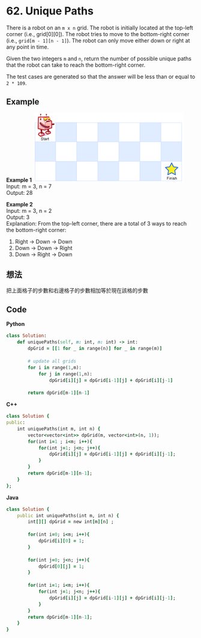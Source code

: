 # 62. Unique Paths
There is a robot on an `m x n` grid. The robot is initially located at the top-left corner (i.e., grid[0][0]). The robot tries to move to the bottom-right corner (i.e., `grid[m - 1][n - 1]`). The robot can only move either down or right at any point in time.

Given the two integers `m` and `n`, return the number of possible unique paths that the robot can take to reach the bottom-right corner.

The test cases are generated so that the answer will be less than or equal to `2 * 109`.

## Example
**Example 1**
![Image](https://github.com/Adalyne/Leetcode/blob/0ea7eb7bfb3ba0778b9a4bb098bc2e6b82eea6c3/1D%20DP/Image/robot_maze.png)  
Input: m = 3, n = 7  
Output: 28  

**Example 2**  
Input: m = 3, n = 2  
Output: 3  
Explanation: From the top-left corner, there are a total of 3 ways to reach the bottom-right corner:  
1. Right -> Down -> Down  
2. Down -> Down -> Right  
3. Down -> Right -> Down

## 想法
把上面格子的步數和右邊格子的步數相加等於現在該格的步數  

## Code
**Python**
```ruby
class Solution:
    def uniquePaths(self, m: int, n: int) -> int:
        dpGrid = [[1 for _ in range(n)] for _ in range(m)]      

        # update all grids
        for i in range(1,m):
            for j in range(1,n):
                dpGrid[i][j] = dpGrid[i-1][j] + dpGrid[i][j-1]
        
        return dpGrid[m-1][n-1]
```
**C++**
```ruby
class Solution {
public:
    int uniquePaths(int m, int n) {
        vector<vector<int>> dpGrid(m, vector<int>(n, 1));
        for(int i=1 ; i<m; i++){
            for(int j=1; j<n; j++){
                dpGrid[i][j] = dpGrid[i-1][j] + dpGrid[i][j-1];
            }
        }
        return dpGrid[m-1][n-1];
    }
};
```
**Java**
```ruby
class Solution {
    public int uniquePaths(int m, int n) {
        int[][] dpGrid = new int[m][n] ;

        for(int i=0; i<m; i++){
            dpGrid[i][0] = 1;
        }

        for(int j=0; j<n; j++){
            dpGrid[0][j] = 1;
        }

        for(int i=1; i<m; i++){
            for(int j=1; j<n; j++){
                dpGrid[i][j] = dpGrid[i-1][j] + dpGrid[i][j-1];
            }
        }
        return dpGrid[m-1][n-1];
    }
}
```
